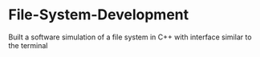 # File-System-Development
Built a software simulation of a file system in C++ with interface similar to the terminal
